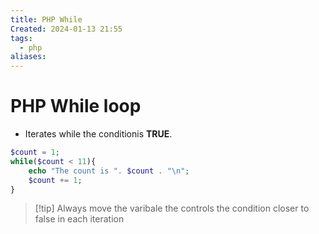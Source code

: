 ```yaml
---
title: PHP While
Created: 2024-01-13 21:55
tags:
  - php
aliases:
---
```

# PHP While loop
- Iterates while the conditionis **TRUE**.

```PHP
$count = 1;
while($count < 11){
	echo "The count is ". $count . "\n";
	$count += 1;
}
```

>[!tip] Always move the varibale the controls the condition closer to false in each iteration







